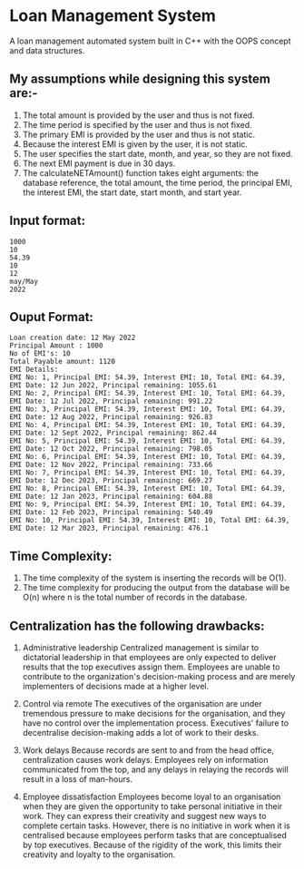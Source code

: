 # Loan Management System

A loan management automated system built in C++ with the OOPS concept and data structures.

## My assumptions while designing this system are:-

1. The total amount is provided by the user and thus is not fixed.
2. The time period is specified by the user and thus is not fixed.
3. The primary EMI is provided by the user and thus is not static.
4. Because the interest EMI is given by the user, it is not static.
5. The user specifies the start date, month, and year, so they are not fixed.
6. The next EMI payment is due in 30 days.
7. The calculateNETAmount() function takes eight arguments: the database reference, the total amount, the time period, the principal EMI, the interest EMI, the start date, start month, and start year.

## Input format:

```
1000
10
54.39
10
12
may/May
2022

```
## Ouput Format:

```
Loan creation date: 12 May 2022
Principal Amount : 1000
No of EMI's: 10
Total Payable amount: 1120
EMI Details:
EMI No: 1, Principal EMI: 54.39, Interest EMI: 10, Total EMI: 64.39, EMI Date: 12 Jun 2022, Principal remaining: 1055.61
EMI No: 2, Principal EMI: 54.39, Interest EMI: 10, Total EMI: 64.39, EMI Date: 12 Jul 2022, Principal remaining: 991.22
EMI No: 3, Principal EMI: 54.39, Interest EMI: 10, Total EMI: 64.39, EMI Date: 12 Aug 2022, Principal remaining: 926.83
EMI No: 4, Principal EMI: 54.39, Interest EMI: 10, Total EMI: 64.39, EMI Date: 12 Sept 2022, Principal remaining: 862.44
EMI No: 5, Principal EMI: 54.39, Interest EMI: 10, Total EMI: 64.39, EMI Date: 12 Oct 2022, Principal remaining: 798.05
EMI No: 6, Principal EMI: 54.39, Interest EMI: 10, Total EMI: 64.39, EMI Date: 12 Nov 2022, Principal remaining: 733.66
EMI No: 7, Principal EMI: 54.39, Interest EMI: 10, Total EMI: 64.39, EMI Date: 12 Dec 2023, Principal remaining: 669.27
EMI No: 8, Principal EMI: 54.39, Interest EMI: 10, Total EMI: 64.39, EMI Date: 12 Jan 2023, Principal remaining: 604.88
EMI No: 9, Principal EMI: 54.39, Interest EMI: 10, Total EMI: 64.39, EMI Date: 12 Feb 2023, Principal remaining: 540.49
EMI No: 10, Principal EMI: 54.39, Interest EMI: 10, Total EMI: 64.39, EMI Date: 12 Mar 2023, Principal remaining: 476.1

```
## Time Complexity:

1. The time complexity of the system is inserting the records will be O(1).
2. The time complexity for producing the output from the database will be O(n) where n is the total number of records in the database.

## Centralization has the following drawbacks:

1. Administrative leadership
Centralized management is similar to dictatorial leadership in that employees are only expected to deliver results that the top executives assign them. Employees are unable to contribute to the organization's decision-making process and are merely implementers of decisions made at a higher level.

2. Control via remote
The executives of the organisation are under tremendous pressure to make decisions for the organisation, and they have no control over the implementation process. Executives' failure to decentralise decision-making adds a lot of work to their desks.

3. Work delays
Because records are sent to and from the head office, centralization causes work delays. Employees rely on information communicated from the top, and any delays in relaying the records will result in a loss of man-hours.

4. Employee dissatisfaction
Employees become loyal to an organisation when they are given the opportunity to take personal initiative in their work. They can express their creativity and suggest new ways to complete certain tasks. However, there is no initiative in work when it is centralised because employees perform tasks that are conceptualised by top executives. Because of the rigidity of the work, this limits their creativity and loyalty to the organisation.

